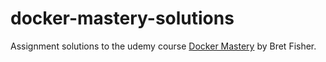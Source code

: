 # docker-mastery-solutions

Assignment solutions to the udemy course [Docker Mastery](https://www.udemy.com/docker-mastery/) by Bret Fisher.
